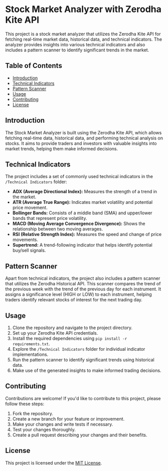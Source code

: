 # Stock Market Analyzer with Zerodha Kite API

This project is a stock market analyzer that utilizes the Zerodha Kite API for fetching real-time market data, historical data, and technical indicators. The analyzer provides insights into various technical indicators and also includes a pattern scanner to identify significant trends in the market.

## Table of Contents

- [Introduction](#introduction)
- [Technical Indicators](#technical-indicators)
- [Pattern Scanner](#pattern-scanner)
- [Usage](#usage)
- [Contributing](#contributing)
- [License](#license)

## Introduction

The Stock Market Analyzer is built using the Zerodha Kite API, which allows fetching real-time data, historical data, and performing technical analysis on stocks. It aims to provide traders and investors with valuable insights into market trends, helping them make informed decisions.

## Technical Indicators

The project includes a set of commonly used technical indicators in the `/Technical Indicators` folder:

- **ADX (Average Directional Index):** Measures the strength of a trend in the market.
- **ATR (Average True Range):** Indicates market volatility and potential price movement.
- **Bollinger Bands:** Consists of a middle band (SMA) and upper/lower bands that represent price volatility.
- **MACD (Moving Average Convergence Divergence):** Shows the relationship between two moving averages.
- **RSI (Relative Strength Index):** Measures the speed and change of price movements.
- **Supertrend:** A trend-following indicator that helps identify potential buy/sell signals.

## Pattern Scanner

Apart from technical indicators, the project also includes a pattern scanner that utilizes the Zerodha Historical API. This scanner compares the trend of the previous week with the trend of the previous day for each instrument. It assigns a significance level (HIGH or LOW) to each instrument, helping traders identify relevant stocks of interest for the next trading day.

## Usage

1. Clone the repository and navigate to the project directory.
2. Set up your Zerodha Kite API credentials.
3. Install the required dependencies using `pip install -r requirements.txt`.
4. Explore the `/Technical Indicators` folder for individual indicator implementations.
5. Run the pattern scanner to identify significant trends using historical data.
6. Make use of the generated insights to make informed trading decisions.

## Contributing

Contributions are welcome! If you'd like to contribute to this project, please follow these steps:

1. Fork the repository.
2. Create a new branch for your feature or improvement.
3. Make your changes and write tests if necessary.
4. Test your changes thoroughly.
5. Create a pull request describing your changes and their benefits.

## License

This project is licensed under the [MIT License](LICENSE).
